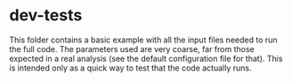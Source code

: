 
# dev-tests

This folder contains a basic example with all the input files needed to run the full code.
The parameters used are very coarse, far from those expected in a real analysis
(see the default configuration file for that). This is intended only as a quick way to
test that the code actually runs.
